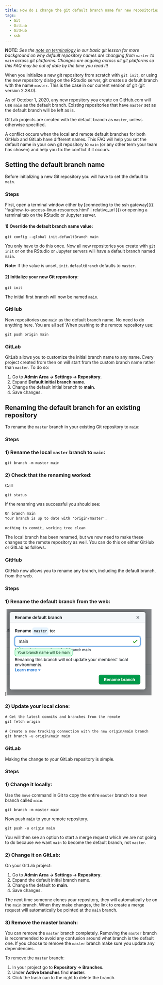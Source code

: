 ```yaml
---
title: How do I change the git default branch name for new repositories from master to main?
tags:
  - Git
  - GitLab
  - GitHub
  - ssh
---
```


**NOTE**: *See the [note on terminology](https://cyberhelp.sesync.org/basic-git-lesson/#/slides/config) in our basic git lesson for more background on why default repository names are changing from `master` to `main` across git platforms. Changes are ongoing across all git platforms so this FAQ may be out of date by the time you read it!*

When you initialize a new git repository from scratch with `git init`, or using the new repository dialog on the RStudio server, git creates a default branch with the name `master`. This is the case in our current version of git (git version 2.28.0).

As of October 1, 2020, any new repository you create on GitHub.com will use `main` as the default branch. Existing repositories that have `master` set as the default branch will be left as is. 

GitLab projects are created with the default branch as `master`, unless otherwise specified. 

A conflict occurs when the local and remote default branches for both GitHub and GitLab have different names. This FAQ will help you set the default name in your own git repository to `main` (or any other term your team has chosen) and help you fix the conflict if it occurs.

## Setting the default branch name
Before initializing a new Git repository you will have to set the default to `main`.

### Steps

First, open a terminal window either by [connecting to the ssh gateway]({{ 'faq/how-to-access-linux-resources.html' | relative_url }}) or opening a terminal tab on the RStudio or Jupyter server.

#### 1) Override the default branch name value:

```
git config --global init.defaultBranch main
```
You only have to do this once. Now all new repositories you create with `git init` or on the RStudio or Jupyter servers will have a default branch named `main`.

**Note:** If the value is unset, `init.defaultBranch` defaults to `master`.

#### 2) Initialize your new Git repository:
```
git init
```
The initial first branch will now be named `main`.

### GitHub
New repositories use `main` as the default branch name. 
No need to do anything here. You are all set!
When pushing to the remote repository use:
```
git push origin main
```

### GitLab
GitLab allows you to customize the initial branch name to any name. Every project  created from then on will start from the custom branch name rather than `master`. 
To do so:

1. Go to **Admin Area -> Settings -> Repository**.
2. Expand **Default initial branch name**.
3. Change the default initial branch to **main**.
4. Save changes.


## Renaming the default branch for an existing repository
To rename the `master` branch in your existing Git repository to `main`:
### Steps
### 1) Rename the local `master` branch to `main`:
```
git branch -m master main
```
### 2) Check that the renaming worked:

Call

```
git status
```

If the renaming was successful you should see:

```
On branch main
Your branch is up to date with 'origin/master'.

nothing to commit, working tree clean
```
The local branch has been renamed, but we now need to make these changes to the remote repository as well. You can do this on either GitHub or GitLab as follows.

### GitHub
GitHub now allows you to rename any branch, including the default branch, from the web.

### Steps
### 1) Rename the default branch from the web:
[![infographic](/assets/images/github_default_rename.png)


### 2) Update your local clone:
```
# Get the latest commits and branches from the remote
git fetch origin

# Create a new tracking connection with the new origin/main branch
git branch -u origin/main main
```

### GitLab
Making the change to your GitLab repository is simple. 

### Steps
### 1) Change it locally:

Use the `move` command in Git to copy the entire `master` branch to a new branch called `main`.
```
git branch -m master main
```

Now push `main` to your remote repository.
```
git push -u origin main
```

You will then see an option to start a merge request which we are not going to do because we want `main` to become the default branch, not `master`.


### 2) Change it on GitLab:
On your GitLab project:
1. Go to **Admin Area -> Settings -> Repository**.
2. Expand the default initial branch name.
3. Change the default to **main**.
4. Save changes. 

The next time someone clones your repository, they will automatically be on the `main` branch. When they make changes, the link to create a merge request will automatically be pointed at the `main` branch. 

### 3) Remove the master branch:
You can remove the `master` branch completely.
Removing the `master` branch is recommended to avoid any confusion around what branch is the default one. 
If you choose to remove the `master` branch make sure you update any dependencies.

To remove the `master` branch:

1. In your project go to **Repository -> Branches**.
2. Under **Active branches** find **master**.
3. Click the trash can to the right to delete the branch.
